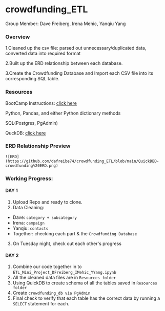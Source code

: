 # crowdfunding_ETL

Group Member: Dave Freiberg, Irena Mehic, Yanqiu Yang

### Overview

1.Cleaned up the csv file: parsed out unnecessary/duplicated data, converted data into required format 

2.Built up the ERD relationship between each database.

3.Create the Crowdfunding Database and Import each CSV file into its corresponding SQL table.

### Resources

BootCamp Instructions: [click here](https://courses.bootcampspot.com/courses/3252/assignments/51268?module_item_id=925270)

Python, Pandas, and either Python dictionary methods

SQL(Postgres, PgAdmin)

QuckDB: [click here](http://www.quickdatabasediagrams.com/)

### ERD Relationship Preview

```
![ERD](https://github.com/dafreibe74/crowdfunding_ETL/blob/main/QuickDBD-crowdfunding%20ERD.png)
```

### Working Progress:

#### DAY 1 

1. Upload Repo and ready to clone.
2. Data Cleaning:

* Dave: `category + subcategory`
* Irena: `campaign`
* Yanqiu: `contacts`
* Together: checking each part & the `Crowdfunding Database`

3. On Tuesday night, check out each other's progress

#### DAY 2

1. Combine our code together in to `ETL_Mini_Project_DFreiberg_IMehic_YYang.ipynb`
2. All the cleaned data files are in `Resources folder`
3. Using QuickDB to create schema of all the tables saved in `Resources folder`
4. Create `crowdfunding_db via PgAdmin `
5. Final check to verify that each table has the correct data by running a `SELECT` statement for each.
